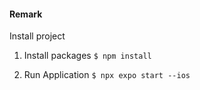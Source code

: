#### Remark
Install project

1. Install packages
```$ npm install```

2. Run Application
```$ npx expo start --ios```
 